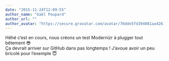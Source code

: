 ```yaml
---
date: "2015-11-24T12:09:55"
author_name: "Gaël Poupard"
author_url: ""
author_avatar: "https://secure.gravatar.com/avatar/76dde5fd394081aa4261802372fe2e33?s=48&d=mm&r=g"
---
```

Héhé c’est en cours, nous créons un test Modernizr à plugger tout bêtement 😎  
Ça devrait arriver sur GitHub dans pas longtemps ! J’avoue avoir un peu bricolé pour l’exemple 😇